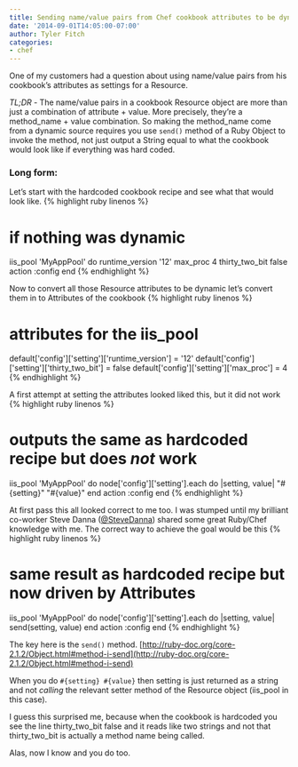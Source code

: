 ```yaml
---
title: Sending name/value pairs from Chef cookbook attributes to be dynamic Resource attributes
date: '2014-09-01T14:05:00-07:00'
author: Tyler Fitch
categories:
- chef
---
```

One of my customers had a question about using name/value pairs from his cookbook’s attributes as settings for a Resource.

*TL;DR* - The name/value pairs in a cookbook Resource object are more than just a combination of attribute + value. More precisely, they’re a method_name + value combination. So making the method_name come from a dynamic source requires you use `send()` method of a Ruby Object to invoke the method, not just output a String equal to what the cookbook would look like if everything was hard coded.

### Long form:
Let’s start with the hardcoded cookbook recipe and see what that would look like.
{% highlight ruby linenos %}
# if nothing was dynamic
iis_pool 'MyAppPool' do
  runtime_version '12'
  max_proc 4
  thirty_two_bit false
  action :config
end
{% endhighlight %}

Now to convert all those Resource attributes to be dynamic let’s convert them in to Attributes of the cookbook
{% highlight ruby linenos %}
# attributes for the iis_pool
default['config']['setting']['runtime_version'] = '12'
default['config']['setting']['thirty_two_bit'] = false
default['config']['setting']['max_proc'] = 4
{% endhighlight %}

A first attempt at setting the attributes looked liked this, but it did not work
{% highlight ruby linenos %}
# outputs the same as hardcoded recipe but does *not* work
iis_pool 'MyAppPool' do
  node['config']['setting'].each do |setting, value|
    "#{setting}" "#{value}"
  end
  action :config
end 
{% endhighlight %}

At first pass this all looked correct to me too. I was stumped until my brilliant co-worker Steve Danna ([@SteveDanna](https://twitter.com/stevedanna)) shared some great Ruby/Chef knowledge with me. The correct way to achieve the goal would be this
{% highlight ruby linenos %}
# same result as hardcoded recipe but now driven by Attributes
iis_pool 'MyAppPool' do
  node['config']['setting'].each do |setting, value|
    send(setting, value)
  end
  action :config
end 
{% endhighlight %}

The key here is the `send()` method. [http://ruby-doc.org/core-2.1.2/Object.html#method-i-send](http://ruby-doc.org/core-2.1.2/Object.html#method-i-send)

When you do `#{setting} #{value}` then setting is just returned as a string and not *calling* the relevant setter method of the Resource object (iis_pool in this case).

I guess this surprised me, because when the cookbook is hardcoded you see the line thirty_two_bit false and it reads like two strings and not that thirty_two_bit is actually a method name being called.

Alas, now I know and you do too.
